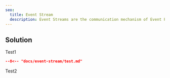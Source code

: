 ```yaml
---
seo:
  title: Event Stream
  description: Event Streams are the communication mechanism of Event Processing Applications. You can connect Event Processing Applications together using an Event Stream. Event Streams are often named and contain Events of a well-known format.
---
```


## Solution

Test1

```json
--8<-- "docs/event-stream/test.md"
```

Test2

